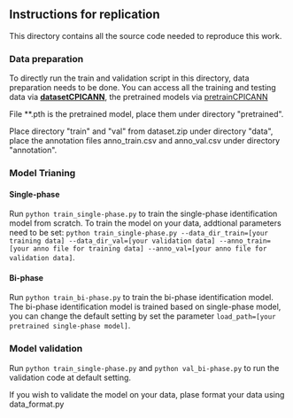 ## Instructions for replication

This directory contains all the source code needed to reproduce this work.

### Data preparation

To directly run the train and validation script in this directory, data preparation needs to be done. You can access all the training and testing data via [**datasetCPICANN**](https://huggingface.co/datasets/caobin/datasetCPICANN), the pretrained models via [pretrainCPICANN](https://huggingface.co/caobin/pretrainCPICANN)

File **.pth is the pretrained model, place them under directory "pretrained".

Place directory "train" and "val" from dataset.zip under directory "data", place the annotation files anno_train.csv and anno_val.csv under directory "annotation".

### Model Trianing

#### Single-phase

Run ```python train_single-phase.py``` to train the single-phase identification model from scratch. To train the model on your data, addtional parameters need to be set: ```python train_single-phase.py --data_dir_train=[your training data] --data_dir_val=[your validation data] --anno_train=[your anno file for training data] --anno_val=[your anno file for validation data]```.

#### Bi-phase

Run ```python train_bi-phase.py``` to train the bi-phase identification model. The bi-phase identification model is trained based on single-phase model, you can change the default setting by set the parameter ```load_path=[your pretrained single-phase model]```.

### Model validation

Run ```python train_single-phase.py``` and ```python val_bi-phase.py``` to run the validation code at default setting.

If you wish to validate the model on your data, plase format your data using data_format.py
